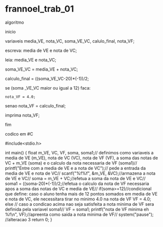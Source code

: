 # frannoel_trab_01


algoritmo

inicio

variaveis media_VE, nota_VC, soma_VE_VC, calulo_final, nota_VF;

escreva:  media de VE e nota de VC;

leia: media_VE e nota_VC;

soma_VE_VC = media_VE + nota_VC;

calculo_final = ((soma_VE_VC-20)*(-1))/2;

se (soma _VE_VC maior ou igual a 12) faca:
  
 	nota_VF = 4.0;

senao nota_VF = calculo_final;

imprima nota_VF;

fim

codico em #C

#include<stdio.h>

int main()
{
    float m_VE, VC, VF, soma, soma1;// definimos como variaveis a media de VE (m_VE), nota de VC (VC), nota de VF (VF), a soma das notas de VC + m_VE (soma) e o calculo da nota necessaria de VF (soma1)//
    printf("Entre com a media de VE e a nota de VC");// pede a entrada da media de VE e nota de VC//
    scanf("%f%f", &m_VE, &VC);//armazena a nota de VE e VC//
    soma = m_VE + VC;//efetua a soma da nota de VE e VC//
    soma1 = ((soma-20)*(-1))/2;//efetua o calculo da nota de VF necessaria apos a soma das notas de VC e media de VE//
    if(soma>=12)//condicional que define: caso o aluno tenha mais de 12 pontos somados em media de VE e nota de VC, ele necessitara tirar no minimo 4.0 na nota de VF
        VF = 4.0;
    else // caso a condicao acima nao seja satisfeita a nota minima de VF sera definida pela variavel soma1//
        VF = soma1;
    printf("nota de VF minima eh %f\n", VF);//apreenta  como saida a nota minima de VF//
    system("pause"); //alteracao 3
    return 0;
}

